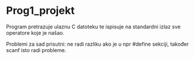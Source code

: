 # Prog1_projekt

Program pretrazuje ulaznu C datoteku te ispisuje na standardni izlaz sve operatore koje je našao.

Problemi za sad prisutni: ne radi razliku ako je u npr #define sekciji, također scanf isto radi probleme.
